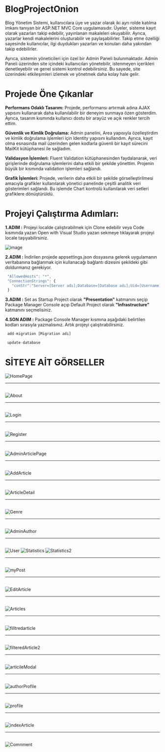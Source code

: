 # BlogProjectOnion
  <p>Blog Yönetim Sistemi, kullanıcılara üye ve yazar olarak iki ayrı rolde katılma imkanı tanıyan bir ASP.NET MVC Core uygulamasıdır. Üyeler, sisteme kayıt olarak yazarları takip edebilir, yayınlanan makaleleri okuyabilir. Ayrıca, yazarlar kendi makalelerini oluşturabilir ve paylaşabilirler. Takip etme özelliği sayesinde kullanıcılar, ilgi duydukları yazarları ve konuları daha yakından takip edebilirler.</p>
  <p>Ayrıca, sistemin yöneticileri için özel bir Admin Paneli bulunmaktadır. Admin Paneli üzerinden site içindeki kullanıcıları yönetebilir, istenmeyen içerikleri denetleyebilir ve genel sistemi kontrol edebilirsiniz. Bu sayede, site üzerindeki etkileşimleri izlemek ve yönetmek daha kolay hale gelir.</p>

# Projede Öne Çıkanlar 

**Performans Odaklı Tasarım:** Projede, performansı artırmak adına AJAX yapısını kullanarak daha kullanılabilir bir deneyim sunmaya özen gösterdim. Ayrıca, tasarım kısmında kullanıcı dostu bir arayüz ve açık renkler tercih ettim.

**Güvenlik ve Kimlik Doğrulama:** Admin panelini, Area yapısıyla özelleştirdim ve kimlik doğrulama işlemleri için Identity yapısını kullandım. Ayrıca, kayıt olma esnasında  mail üzerinden gelen kodlarla güvenli bir kayıt sürecini MailKit kütüphanesi ile sağladım.

**Validasyon İşlemleri:** Fluent Validation kütüphanesinden faydalanarak, veri girişlerinde doğrulama işlemlerini daha etkili bir şekilde yönettim. Projenin büyük bir kısmında validation işlemleri sağlandı.

**Grafik İşlemleri:** Projede, verilerin daha etkili bir şekilde görselleştirilmesi amacıyla grafikler kullanılarak yönetici panelinde çeşitli analitik veri gösterimleri sağlandı. Bu işlemde Chart kontrolü kullanılarak veri setleri grafiklere dönüştürüldü.

# Projeyi Çalıştırma Adımları:

**1.ADIM :** Projeyi localde çalıştırabilmek için Clone edebilir veya Code kısmında yazan Open with Visual Studio yazan sekmeye tıklayarak projeyi locale taşıyabilirsiniz. 

![image](https://github.com/ErenColk/BlogProjectOnion/assets/137501644/eb84befc-3e1c-46a4-96b5-cfce20686d8d)

**2.ADIM :** İndirilen projede appsettings.json dosyasına gelerek uygulamanın veritabanına bağlanmak için kullanacağı bağlantı dizesini şekildeki gibi doldurmanız gerekiyor.

```js
 "AllowedHosts": "*",
 "ConnectionStrings": {
   "conStr":"Server=[Server adı];Database=[Database adı];Uid=[Username];Pwd=[Parola] "
 }
```
**3.ADIM :**  Set as Startup Project olarak **"Presentation"** katmanını seçip Package Manager Console açıp Default Project olarak **"Infrastructure"** katmanını seçmelisiniz.  

**4.SON ADIM :**  Package Console Manager kısmına aşağıdaki belirtilen kodları sırasıyla yazmalısınız. Artık projeyi çalıştırabilirsiniz.

```js
 add-migration [Migration adı]


```

```js
 update-database
```
# SİTEYE AİT GÖRSELLER
<img src="https://github.com/ErenColk/BlogProjectOnion/assets/137501644/a479ed88-5a8d-4653-acc6-7c0fd74a6cd8" alt="HomePage">
<br/>
<hr/>
<br/>
<img src="https://github.com/ErenColk/BlogProjectOnion/assets/137501644/ed47e624-cbab-4ad6-a978-2c34ab820ade" alt="About">
<br/>
<hr/>
<br/>
<img src="https://github.com/ErenColk/BlogProjectOnion/assets/137501644/c20fdf84-8c60-4a6c-bcf4-5d52b45db5c7" alt="Login">
<br/>
<hr/>
<br/>
<img src="https://github.com/ErenColk/BlogProjectOnion/assets/137501644/ee420d1e-9863-4528-971e-3fa770a9e180" alt="Register">
<br/>
<hr/>
<br/>
<img src="https://github.com/ErenColk/BlogProjectOnion/assets/137501644/662ccb54-bf5d-46ce-9983-f0d64353665e" alt="AdminArticlePage">
<br/>
<hr/>
<br/>
<img src="https://github.com/ErenColk/BlogProjectOnion/assets/137501644/2afdec4f-3656-4152-8c73-3de6d7940040" alt="AddArticle">
<br/>
<hr/>
<br/>
<img src="https://github.com/ErenColk/BlogProjectOnion/assets/137501644/e1086ff4-5487-4198-b34f-ca6a0ee6a0be" alt="ArticleDetail">
<br/>
<hr/>
<br/>
<img src="https://github.com/ErenColk/BlogProjectOnion/assets/137501644/7ac7b645-bb9e-43fb-9189-c21f2e103377" alt="Genre">
<br/>
<hr/>
<br/>
<img src="https://github.com/ErenColk/BlogProjectOnion/assets/137501644/ee3ad92a-00ca-4c52-84dc-2df2d9f4fee7" alt="AdminAuthor">
<br/>
<hr/>
<br/>
<img src="https://github.com/ErenColk/BlogProjectOnion/assets/137501644/a9887a98-3c30-4a7a-9eb3-38c6aaba48f1" alt="User">
<img src="https://github.com/ErenColk/BlogProjectOnion/assets/137501644/f446901e-943b-4923-a4ba-1de2caa9810a" alt="Statistics">
<img src="https://github.com/ErenColk/BlogProjectOnion/assets/137501644/6ef57ff1-01ca-4a7f-898e-769232072bb3" alt="Statistics2">
<br/>
<hr/>
<br/>
<img src="https://github.com/ErenColk/BlogProjectOnion/assets/137501644/34b720c6-5db1-43ce-96b1-1fcd0732420b" alt="myPost">
<br/>
<hr/>
<br/>
<img src="https://github.com/ErenColk/BlogProjectOnion/assets/137501644/6c16795d-a4f1-4c7e-9f92-93e0a9328ab3" alt="EditArticle">
<br/>
<hr/>
<br/>
<img src="https://github.com/ErenColk/BlogProjectOnion/assets/137501644/51cecec9-9064-4a2a-a50f-6374a75772c2" alt="Articles">
<br/>
<hr/>
<br/>
<img src="https://github.com/ErenColk/BlogProjectOnion/assets/137501644/e028c789-62a8-4303-ae3f-cc1038e665bc" alt="filltredarticle">
<br/>
<hr/>
<br/>
<img src="https://github.com/ErenColk/BlogProjectOnion/assets/137501644/40d52aef-d03a-4ec6-9fe3-dd78d534df15" alt="filteredArticle2">
<br/>
<hr/>
<br/>
<img src="https://github.com/ErenColk/BlogProjectOnion/assets/137501644/acaa40bb-c29a-4e67-97ad-165491e22da6" alt="articileModal">
<br/>
<hr/>
<br/>
<img src="https://github.com/ErenColk/BlogProjectOnion/assets/137501644/4f08474a-b8f2-4374-81bf-f10d069d8f79" alt="authorProfile">
<br/>
<hr/>
<br/>
<img src="https://github.com/ErenColk/BlogProjectOnion/assets/137501644/8a46ab33-3500-4510-a6d7-28cb0032d33b" alt="profile">
<br/>
<hr/>
<br/>
<img src="https://github.com/ErenColk/BlogProjectOnion/assets/137501644/2eb4b854-0d9a-4d18-8209-675e0c9ccb30" alt="indexArticle">
<br/>
<hr/>
<br/>
<img src="https://github.com/ErenColk/BlogProjectOnion/assets/137501644/529c03a3-8328-47db-bbe4-ebd19920fdb6" alt="Comnment">














